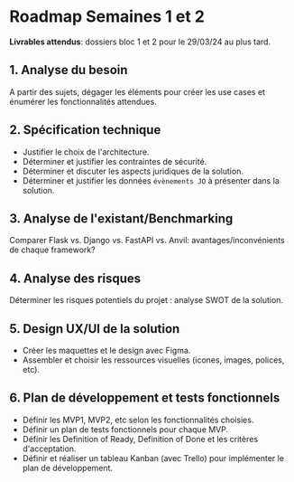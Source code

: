 # Roadmap Semaines 1 et 2

**Livrables attendus**: dossiers bloc 1 et 2 pour le 29/03/24 au plus tard.

## 1. Analyse du besoin

A partir des sujets, dégager les éléments pour créer les use cases et énumérer les fonctionnalités attendues.

## 2. Spécification technique

- Justifier le choix de l'architecture.
- Déterminer et justifier les contraintes de sécurité.
- Déterminer et discuter les aspects juridiques de la solution.
- Déterminer et justifier les données `évènements JO` à présenter dans la solution.

## 3. Analyse de l'existant/Benchmarking

Comparer Flask vs. Django vs. FastAPI vs. Anvil: avantages/inconvénients de chaque framework?

## 4. Analyse des risques

Déterminer les risques potentiels du projet : analyse SWOT de la solution.

## 5. Design UX/UI de la solution

- Créer les maquettes et le design avec Figma.
- Assembler et choisir les ressources visuelles (icones, images, polices, etc).

## 6. Plan de développement et tests fonctionnels

- Définir les MVP1, MVP2, etc selon les fonctionnalités choisies.
- Définir un plan de tests fonctionnels pour chaque MVP.
- Définir les Definition of Ready, Definition of Done et les critères d'acceptation.
- Définir et réaliser un tableau Kanban (avec Trello) pour implémenter le plan de développement.
